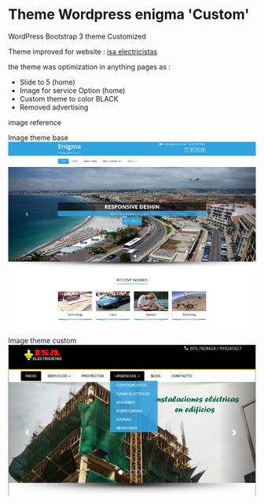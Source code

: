 # Theme Wordpress enigma 'Custom'

WordPress Bootstrap 3 theme Customized

Theme improved for website : [isa electricistas](http://isaelectricistas.pe)

the theme was optimization in anything pages as :

- Slide to 5 (home)
- Image for service Option (home)
- Custom theme to color BLACK
- Removed advertising


image reference

Image theme base
![theme Enigma](screenshot.png)

Image theme custom
![Theme Enigma IsaElectricistas](screenshot-isaelectricistas.jpg)
